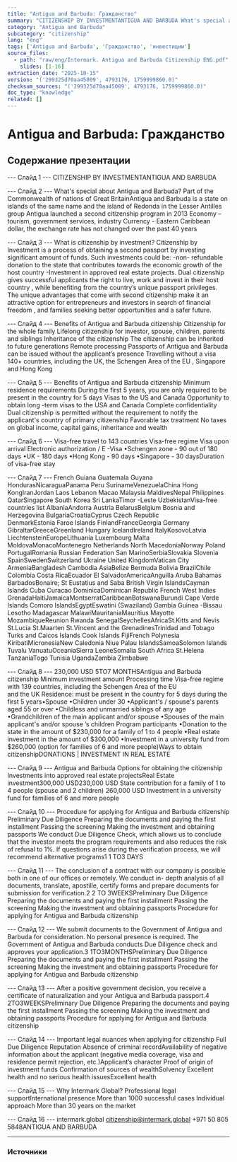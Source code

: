 ```yaml
---
title: "Antigua and Barbuda: Гражданство"
summary: "CITIZENSHIP BY INVESTMENTANTIGUA AND BARBUDA What's special about Antigua and Barbuda?"
category: "Antigua and Barbuda"
subcategory: "citizenship"
lang: "eng"
tags: ['Antigua and Barbuda', 'Гражданство', 'инвестиции']
source_files:
  - path: "raw/eng/Intermark. Antigua and Barbuda Citizenship ENG.pdf"
    slides: [1-16]
extraction_date: "2025-10-15"
version: "('299325d70aa45009', 4793176, 1759999860.0)"
checksum_sources: "('299325d70aa45009', 4793176, 1759999860.0)"
doc_type: "knowledge"
related: []
---
```


# Antigua and Barbuda: Гражданство

## Содержание презентации

--- Слайд 1 ---
CITIZENSHIP BY INVESTMENTANTIGUA AND BARBUDA

--- Слайд 2 ---
What's special about 
Antigua and Barbuda?
Part of the Commonwealth 
of nations of Great BritainAntigua and Barbuda is a state on islands of the same name and the island of Redonda in 
the Lesser Antilles group
Antigua launched a second citizenship 
program in 2013
Economy – tourism, government 
services, industry
Currency  - Eastern Caribbean dollar, the exchange 
rate has not changed over the past 40 years

--- Слайд 3 ---
What is citizenship 
by investment? 
Citizenship by Investment is a process of obtaining a second passport 
by investing significant amount of funds. Such investments could be:
-non- refundable donation to the state that contributes towards the 
economic growth of the host country
-Investment in approved real estate projects.
Dual citizenship gives successful applicants the right to live, work and 
invest in their host country , while benefiting from the country’s unique 
passport privileges. The unique advantages that come with second citizenship make it an attractive option for entrepreneurs and investors in search of financial freedom , and families seeking better 
opportunities and a safer future.

--- Слайд 4 ---
Benefits
of Antigua and Barbuda citizenship
Citizenship for the whole family
Lifelong citizenship for investor, 
spouse, children, parents and siblings
Inheritance of the citizenship
The citizenship can be inherited to future generations
Remote processing
Passports of Antigua and Barbuda can be 
issued without the applicant’s presence
Travelling without a visa
140+ countries, including the UK, the Schengen Area 
of the EU , Singapore and Hong Kong

--- Слайд 5 ---
Benefits
of Antigua and Barbuda citizenship
Minimum residence requirements
During the first 5 years, you are only required 
to be present in the country for 5 days
Visas to the US and Canada
Opportunity to obtain long -term visas to 
the USA and Canada
Complete confidentiality
Dual citizenship is permitted without the requirement to notify the applicant's country of primary citizenship
Favorable tax treatment
No taxes on global income, capital gains, inheritance and wealth

--- Слайд 6 ---
Visa-free travel to 143 countries
Visa-free regime
Visa upon arrival
Electronic authorization / E -Visa
•Schengen zone - 90 out of 180 days
•UK - 180 days
•Hong Kong - 90 days
•Singapore - 30 daysDuration of visa-free stay

--- Слайд 7 ---
French Guiana
Guatemala
Guyana
HondurasNicaraguaPanama
Peru
SurinameVenezuelaChina Hong KongIranJordan
Laos
Lebanon
Macao
Malaysia
MaldivesNepal
Philippines
QatarSingapore
South Korea
Sri LankaTimor -Leste
UzbekistanVisa-free countries list
AlbaniaAndorra
Austria
BelarusBelgium
Bosnia and Herzegovina
BulgariaCroatiaCyprus
Czech Republic  
DenmarkEstonia
Faroe Islands
FinlandFranceGeorgia
Germany
GibraltarGreeceGreenland
Hungary
IcelandIreland
ItalyKosovoLatvia
LiechtensteinEuropeLithuania
Luxembourg
Malta
MoldovaMonacoMontenegro
Netherlands
North MacedoniaNorway
Poland
PortugalRomania
Russian Federation
San MarinoSerbiaSlovakia
Slovenia
SpainSwedenSwitzerland
Ukraine
United KingdomVatican City
ArmeniaBangladesh
Cambodia
AsiaBelize
Bermuda
Bolivia
BrazilChile
Colombia
Costa RicaEcuador
El SalvadorAmericaAnguilla
Aruba
Bahamas
BarbadosBonaire; St Eustatius and 
Saba
British Virgin IslandsCayman Islands Cuba 
Curacao
DominicaDominican Republic
French West Indies
GrenadaHaitiJamaicaMontserratCaribbeanBotswanaBurundi
Cape Verde Islands
Comoro IslandsEgyptEswatini (Swaziland)
Gambia
Guinea -Bissau
Lesotho
Madagascar
MalawiMauritaniaMauritius
Mayotte
MozambiqueReunion
Rwanda
SenegalSeychellesAfricaSt.Kitts  and Nevis
St.Lucia
St.Maarten
St.Vincent  and the 
GrenadinesTrinidad and Tobago
Turks and Caicos Islands
Cook Islands
FijiFrench Polynesia
KiribatiMicronesiaNew Caledonia
Niue
Palau IslandsSamoaSolomon Islands
Tuvalu
VanuatuOceaniaSierra LeoneSomalia
South Africa
St.Helena
TanzaniaTogo
Tunisia
UgandaZambia
Zimbabwe

--- Слайд 8 ---
230,000 USD 5TO7 MONTHSAntigua and Barbuda 
citizenship
Minimum investment amount Processing time
Visa-free regime with 139 countries, including the Schengen Area of the EU  
and the UK
Residence: must  be present in the country for 5 days during the first 5 years•Spouse
•Children  under 30
•Applicant's / spouse's parents  aged 55 or over
•Childless and unmarried  siblings of any age
•Grandchildren  of the main applicant and/or spouse
•Spouses of the main applicant's and/or spouse ’s children Program participants
•Donation to the state in the amount of $230,000 for a family 
of 1 to 4 people
•Real estate investment in the amount of $300,000
•Investment in a university fund from $260,000 (option for 
families of 6 and more people)Ways to obtain citizenshipDONATIONS | INVESTMENT IN REAL ESTATE

--- Слайд 9 ---
Antigua and Barbuda
Options for obtaining the citizenship
Investments into approved real 
estate projectsReal Estate investment300,000 USD230,000 USD
State contribution for a family of
1 to 4 people (spouse and 2 children)
260,000 USD
Investment in a university fund for families of 6 and more people

--- Слайд 10 ---
Procedure for applying for 
Antigua and Barbuda citizenship
Preliminary Due Diligence
Preparing the documents and paying the first installment 
Passing the screening 
Making the investment and obtaining passports 
We conduct Due Diligence Check, which allows us to conclude 
that the investor meets the program requirements and also reduces the risk of refusal to 1%.
If questions arise during the verification process, we will 
recommend alternative programs1
1 TO3 DAYS

--- Слайд 11 ---
The conclusion of a contract with our company is possible 
both in one of our offices or remotely.
We conduct in- depth analysis of all documents, translate, 
apostille, certify forms and prepare documents for submission 
for verification.2
2 TO 3WEEKSPreliminary Due Diligence
Preparing the documents and paying the first installment 
Passing the screening 
Making the investment and obtaining passports Procedure for applying for 
Antigua and Barbuda citizenship

--- Слайд 12 ---
We submit documents to the Government of Antigua and 
Barbuda for consideration. No personal presence is required.
The Government of Antigua and Barbuda conducts Due 
Diligence check and approves your application.3
1TO3MONTHSPreliminary Due Diligence
Preparing the documents and paying the first installment 
Passing the screening 
Making the investment and obtaining passports Procedure for applying for 
Antigua and Barbuda citizenship

--- Слайд 13 ---
After a positive government decision, you receive a 
certificate of naturalization and your  Antigua and 
Barbuda passport.4
2TO3WEEKSPreliminary Due Diligence
Preparing the documents and paying the first installment 
Passing the screening 
Making the investment and obtaining passports Procedure for applying for 
Antigua and Barbuda citizenship

--- Слайд 14 ---
Important legal nuances when applying for citizenship
Full Due Diligence 
Reputation
Absence of criminal recordAvailability of negative information 
about the applicant (negative media coverage, visa and residence permit rejection, etc.)Applicant’s character
Proof of origin of investment funds
Confirmation of sources of wealthSolvency
Excellent health and no serious 
health issuesExcellent health

--- Слайд 15 ---
Why Intermark 
Global?
Professional legal supportInternational presence
More than 1000 successful cases
Individual approach
More than 30 years on the market

--- Слайд 16 ---
intermark.global citizenship@intermark.global +971 50 805 5848ANTIGUA AND BARBUDA


---

### Источники
[^src1]: raw/Intermark. Antigua and Barbuda Citizenship ENG.pdf → слайды 1–16
